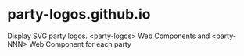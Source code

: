 # party-logos.github.io
Display SVG party logos. &lt;party-logos> Web Components and &lt;party-NNN> Web Component for each party
